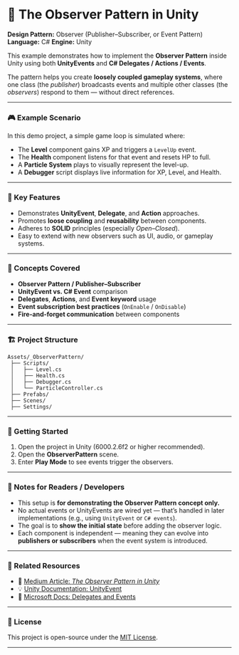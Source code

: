 # 🧭 The Observer Pattern in Unity

**Design Pattern:** Observer (Publisher–Subscriber, or Event Pattern)
**Language:** C#
**Engine:** Unity

This example demonstrates how to implement the **Observer Pattern** inside Unity using both **UnityEvents** and **C# Delegates / Actions / Events**.

The pattern helps you create **loosely coupled gameplay systems**, where one class (the *publisher*) broadcasts events and multiple other classes (the *observers*) respond to them — without direct references.

---

### 🎮 Example Scenario

In this demo project, a simple game loop is simulated where:

* The **Level** component gains XP and triggers a `LevelUp` event.
* The **Health** component listens for that event and resets HP to full.
* A **Particle System** plays to visually represent the level-up.
* A **Debugger** script displays live information for XP, Level, and Health.

---

### 🧩 Key Features

* Demonstrates **UnityEvent**, **Delegate**, and **Action** approaches.
* Promotes **loose coupling** and **reusability** between components.
* Adheres to **SOLID** principles (especially *Open–Closed*).
* Easy to extend with new observers such as UI, audio, or gameplay systems.

---

### 🧠 Concepts Covered

* **Observer Pattern / Publisher–Subscriber**
* **UnityEvent vs. C# Event** comparison
* **Delegates**, **Actions**, and **Event keyword** usage
* **Event subscription best practices** (`OnEnable` / `OnDisable`)
* **Fire-and-forget communication** between components

---

### 🏗 Project Structure

```
Assets/_ObserverPattern/
 ├── Scripts/
 │   ├── Level.cs
 │   ├── Health.cs
 │   ├── Debugger.cs
 │   └── ParticleController.cs
 ├── Prefabs/
 ├── Scenes/
 ├── Settings/
```

---

### 🚀 Getting Started

1. Open the project in Unity (6000.2.6f2 or higher recommended).
2. Open the **ObserverPattern** scene.
3. Enter **Play Mode** to see events trigger the observers.

---

### 🧠 Notes for Readers / Developers

* This setup is **for demonstrating the Observer Pattern concept only.**
* No actual events or UnityEvents are wired yet — that’s handled in later implementations (e.g., using `UnityEvent` or `C# events`).
* The goal is to **show the initial state** before adding the observer logic.
* Each component is independent — meaning they can evolve into **publishers or subscribers** when the event system is introduced.

---

### 🔗 Related Resources

* 🧩 [Medium Article: *The Observer Pattern in Unity*](https://medium.com/@ktmarine1999)
* 💡 [Unity Documentation: UnityEvent](https://docs.unity3d.com/ScriptReference/Events.UnityEvent.html)
* 🧠 [Microsoft Docs: Delegates and Events](https://learn.microsoft.com/en-us/dotnet/csharp/programming-guide/events/)

---

### 🏁 License

This project is open-source under the [MIT License](LICENSE).

---
